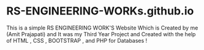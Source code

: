 # RS-ENGINEERING-WORKs.github.io
This is a simple RS ENGINEERING WORK'S Website Which is Created by me (Amit Prajapati) and It was my Third Year Project and Created with the help of HTML , CSS , BOOTSTRAP , and PHP for Databases !
